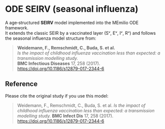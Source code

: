 # ODE SEIRV (seasonal influenza)

A age‑structured **SEIRV** model implemented into the MEmilio ODE framework.  
It extends the classic SEIR by a vaccinated layer (Sᵛ, Eᵛ, Iᵛ, Rᵛ) and follows the seasonal influenza
model structure from:

> **Weidemann, F., Remschmidt, C., Buda, S. et al.**  
> *Is the impact of childhood influenza vaccination less than expected: a transmission modelling study.*  
> **BMC Infectious Diseases** 17, 258 (2017).  
> https://doi.org/10.1186/s12879-017-2344-6

## Reference

Please cite the original study if you use this model:

> Weidemann, F., Remschmidt, C., Buda, S. et al. *Is the impact of childhood influenza vaccination less than expected: a transmission modelling study.* **BMC Infect Dis** 17, 258 (2017).  
> https://doi.org/10.1186/s12879-017-2344-6
